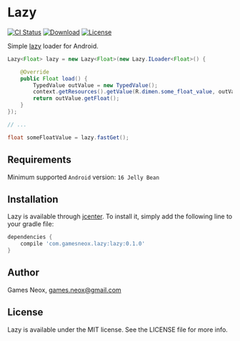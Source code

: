 # Lazy

[![CI Status](http://img.shields.io/travis/games-neox/Lazy.svg?style=flat)](https://travis-ci.org/games-neox/Lazy)
[![Download](https://api.bintray.com/packages/games-neox/maven/lazy/images/download.svg)](https://bintray.com/games-neox/maven/lazy/_latestVersion)
[![License](https://img.shields.io/badge/license-MIT-blue.svg)](https://github.com/games-neox/Lazy/blob/master/LICENSE)

Simple [lazy](https://en.wikipedia.org/wiki/Lazy_initialization) loader for Android.

```java
Lazy<Float> lazy = new Lazy<Float>(new Lazy.ILoader<Float>() {

    @Override
    public Float load() {
        TypedValue outValue = new TypedValue();
        context.getResources().getValue(R.dimen.some_float_value, outValue, false);
        return outValue.getFloat();
    }
});

// ...

float someFloatValue = lazy.fastGet();
```

## Requirements

Minimum supported `Android` version: `16 Jelly Bean`

## Installation

Lazy is available through [jcenter](https://bintray.com/bintray/jcenter). To install it, simply add the following line to your gradle file:

```gradle
dependencies {
    compile 'com.gamesneox.lazy:lazy:0.1.0'
}
```

## Author

Games Neox, games.neox@gmail.com

## License

Lazy is available under the MIT license. See the LICENSE file for more info.
